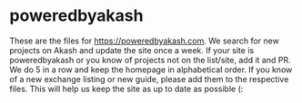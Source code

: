 # poweredbyakash
These are the files for https://poweredbyakash.com. We search for new projects on Akash and update the site once a week. If your site is poweredbyakash or you know of projects not on the list/site, add it and PR. We do 5 in a row and keep the homepage in alphabetical order. If you know of
a new exchange listing or new guide, please add them to the respective files. This will help us keep the site as up to date as possible (:
